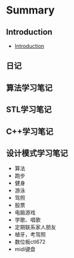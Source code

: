 # Summary

## Introduction
* [Introduction](README.md)

## 日记

## 算法学习笔记

## STL学习笔记

## C++学习笔记

## 设计模式学习笔记
* 算法
* 跑步
* 健身
* 游泳
* 驾照
* 股票
* 电脑游戏
* 学歌、唱歌
* 定期联系家人朋友
* 植牙，考驾照
* 数位板ctl672
* midi键盘

